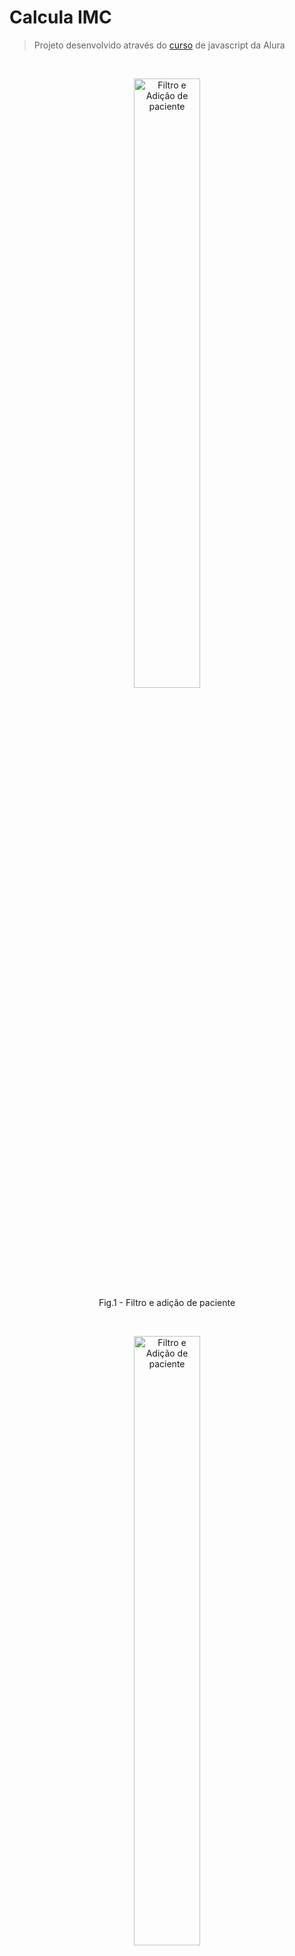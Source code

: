 # Calcula IMC
> Projeto desenvolvido através do [curso](https://cursos.alura.com.br/course/javascript-programando-na-linguagem-web) de javascript da Alura

<br />
<figure align="center">
  <img src=".github/add.gif?raw=true" alt="Filtro e Adição de paciente" style="width:50%">
  <figcaption>Fig.1 - Filtro e adição de paciente</figcaption>
</figure>
<br>
<figure align="center">
  <img src=".github/get-remove.gif?raw=true" alt="Filtro e Adição de paciente" style="width:50%">
  <figcaption>Fig.1 - adição de clientes através da api e validação de formilário</figcaption>
</figure>

### Recursos

- Criação de paciente
- Calculo de imc
- Validação de formulario
- Filtro de pacientes
- Remoção de paciente ao clicar duas vezes sobre o mesmo
- Puxar lista de pacientes através de uma API